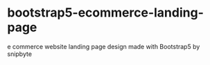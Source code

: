 # bootstrap5-ecommerce-landing-page
e commerce website landing page design made with Bootstrap5 by snipbyte
